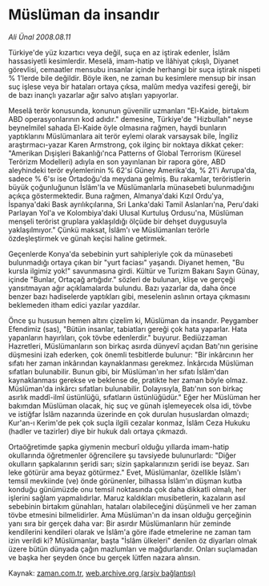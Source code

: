 # Müslüman da insandır

*Ali Ünal 2008.08.11*

<tr><td class="metin" colspan="2" style="padding-top: 20px; padding-left: 5px; padding-right: 10px;">Türkiye'de yüz kızartıcı veya değil, suça en az iştirak edenler, İslâm hassasiyetli kesimlerdir. Meselâ, imam-hatip ve İlâhiyat çıkışlı, Diyanet görevlisi, cemaatler mensubu insanlar içinde herhangi bir suça iştirak nispeti % 1'lerde bile değildir. Böyle iken, ne zaman bu kesimlere mensup bir insan suç işlese veya bir hataları ortaya çıksa, malûm medya vazifesi gereği, bir de bazı inançlı yazarlar ağır salvo atışları yapıyorlar.</td></tr><tr><td class="metin" colspan="2" style="padding-top: 20px; padding-left: 5px; padding-right: 10px;"><p>Meselâ terör konusunda, konunun güvenilir uzmanları "El-Kaide, birtakım ABD operasyonlarının kod adıdır." demesine, Türkiye'de "Hizbullah" neyse beynelmilel sahada El-Kaide öyle olmasına rağmen, haydi bunların yaptıklarını Müslümanlara ait terör eylemi olarak varsaysak bile, İngiliz araştırmacı-yazar Karen Armstrong, çok ilginç bir noktaya dikkat çeker: "Amerikan Dışişleri Bakanlığı'nca Patterns of Global Terrorism (Küresel Terörizm Modelleri) adıyla en son yayınlanan bir rapora göre, ABD aleyhindeki terör eylemlerinin % 62'si Güney Amerika'da, % 21'i Avrupa'da, sadece % 6'sı ise Ortadoğu'da meydana gelmiş. Bu rakamlar, teröristlerin büyük çoğunluğunun İslâm'la ve Müslümanlarla münasebeti bulunmadığını açıkça göstermektedir. Buna rağmen, Almanya'daki Kızıl Ordu'ya, İspanya'daki Bask ayrılıkçılarına, Sri Lanka'daki Tamil Aslanları'na, Peru'daki Parlayan Yol'a ve Kolombiya'daki Ulusal Kurtuluş Ordusu'na, Müslüman menşeli terörist gruplara yaklaşıldığı ölçüde bir dehşet duygusuyla yaklaşılmıyor." Çünkü maksat, İslâm'ı ve Müslümanları terörle özdeşleştirmek ve günah keçisi haline getirmek.
<p>Geçenlerde Konya'da sebebinin yurt sahipleriyle çok da münasebeti bulunmadığı ortaya çıkan bir "yurt faciası" yaşandı. Diyanet hemen, "Bu kursla ilgimiz yok!" savunmasına girdi. Kültür ve Turizm Bakanı Sayın Günay, içinde "Bunlar, Ortaçağ artığıdır." sözleri de bulunan, klişe ve gerçeği yansıtmayan ağır açıklamalarda bulundu. Bazı yazarlar da, daha önce benzer bazı hadiselerde yaptıkları gibi, meselenin aslının ortaya çıkmasını beklemeden itham edici yazılar yazdılar.
<p>Önce şu hususun hemen altını çizelim ki, Müslüman da insandır. Peygamber Efendimiz (sas), "Bütün insanlar, tabiatları gereği çok hata yaparlar. Hata yapanların hayırlıları, çok tövbe edenlerdir." buyurur. Bediüzzaman Hazretleri, Müslümanların son birkaç asırda dünyevî açıdan Batı'nın gerisine düşmesini izah ederken, çok önemli tesbitlerde bulunur: "Bir inkârcının her sıfatı her zaman inkârından kaynaklanması gerekmez. İnkârcıda Müslüman sıfatları bulunabilir. Bunun gibi, bir Müslüman'ın her sıfatı İslâm'dan kaynaklanması gerekse ve beklense de, pratikte her zaman böyle olmaz. Müslüman'da inkârcı sıfatları bulunabilir. Dolayısıyla, Batı'nın son birkaç asırlık maddî-ilmî üstünlüğü, sıfatların üstünlüğüdür." Eğer her Müslüman her bakımdan Müslüman olacak, hiç suç ve günah işlemeyecek olsa idi, tövbe ve istiğfar İslâm nazarında üzerinde en çok durulan hususlardan olmazdı; Kur'an-ı Kerim'de pek çok suçla ilgili cezalar konmaz, İslâm Ceza Hukuku (hadler ve tazirler) diye bir hukuk dalı ortaya çıkmazdı.
<p>Ortaöğretimde şapka giymenin mecburî olduğu yıllarda imam-hatip okullarında öğretmenler öğrencilere şu tavsiyede bulunurlardı: "Diğer okulların şapkalarının şeridi sarı; sizin şapkalarınızın şeridi ise beyaz. Sarı leke götürür ama beyaz götürmez." Evet, Müslümanlar, özellikle İslâm'ı temsil mevkiinde (ve) önde görünenler, bilhassa İslâm'ın düşman kutba konduğu günümüzde onu temsil noktasında çok daha dikkatli olmalı, her işlerini sağlam yapmalıdırlar. Maruz kaldıkları musibetlerin, kazaların asıl sebebinin birtakım günahları, hataları olabileceğini düşünmeli ve her zaman tövbe etmesini bilmelidirler. Ama Müslüman'ın da insan olduğu gerçeğinin yanı sıra bir gerçek daha var: Bir asırdır Müslümanların hür zeminde kendilerini kendileri olarak ve İslâm'a göre ifade etmelerine ne zaman tam izin verildi ki? Müslümanlar, başta "İslâm ülkeleri" denilen öz diyarları olmak üzere bütün dünyada çağın mazlumları ve mağdurlarıdır. Onları suçlamadan ve başka her şeyden önce bu gerçek lütfen nazara alınsın.<br/></p></p></p></p></td></tr>

Kaynak: [zaman.com.tr](http://zaman.com.tr/yazar.do?yazino=724554), [web.archive.org (arşiv bağlantısı)](http://web.archive.org/web/20081028164156/http://www.zaman.com.tr:80/yazar.do?yazino=724554)
